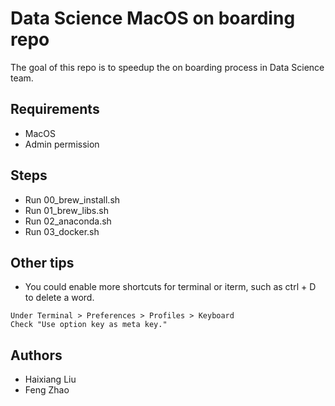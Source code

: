 # Data Science MacOS on boarding repo

The goal of this repo is to speedup the on boarding process in Data Science team.

## Requirements
* MacOS
* Admin permission

## Steps 
* Run 00_brew_install.sh
* Run 01_brew_libs.sh
* Run 02_anaconda.sh
* Run 03_docker.sh

## Other tips
* You could enable more shortcuts for terminal or iterm, such as ctrl + D to delete a word.
```
Under Terminal > Preferences > Profiles > Keyboard 
Check "Use option key as meta key."
```

## Authors
* Haixiang Liu 
* Feng Zhao
